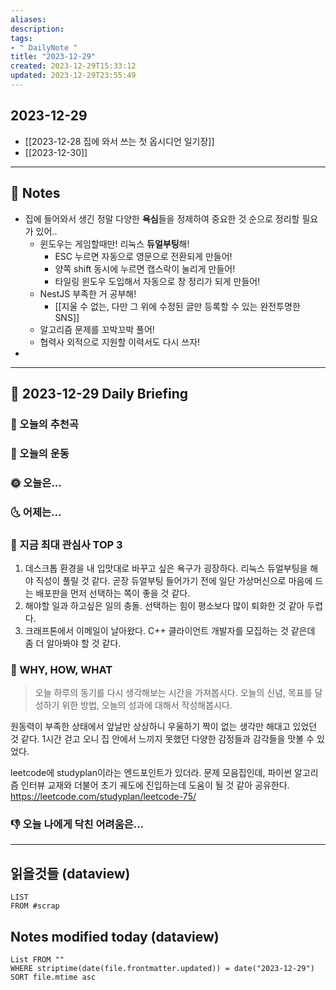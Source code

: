 ```yaml
---
aliases: 
description:
tags:
- " DailyNote "
title: "2023-12-29"
created: 2023-12-29T15:33:12
updated: 2023-12-29T23:55:49
---
```


## 2023-12-29

- [[2023-12-28 집에 와서 쓰는 첫 옵시디언 일기장]] 
- [[2023-12-30]]

---

## 📝 Notes

- 집에 들어와서 생긴 정말 다양한 **욕심**들을 정제하여 중요한 것 순으로 정리할 필요가 있어..
	- 윈도우는 게임할때만! 리눅스 **듀얼부팅**해!
		- ESC 누르면 자동으로 영문으로 전환되게 만들어!
		- 양쪽 shift 동시에 누르면 캡스락이 눌리게 만들어!
		- 타일링 윈도우 도입해서 자동으로 창 정리가 되게 만들어!
	- NestJS 부족한 거 공부해!
		- [[지울 수 없는, 다만 그 위에 수정된 글만 등록할 수 있는 완전투명한 SNS]]
	- 알고리즘 문제를 꼬박꼬박 풀어!
	- 협력사 외적으로 지원할 이력서도 다시 쓰자!
- 


---

## 📅 2023-12-29 Daily Briefing

### 🎵 오늘의 추천곡

### 🏃 오늘의 운동

### 🌞 오늘은...

### 🌜 어제는...

### 🧠 지금 최대 관심사 TOP 3

1. 데스크톱 환경을 내 입맛대로 바꾸고 싶은 욕구가 굉장하다. 리눅스 듀얼부팅을 해야 직성이 풀릴 것 같다. 곧장 듀얼부팅 들어가기 전에 일단 가상머신으로 마음에 드는 배포판을 먼저 선택하는 쪽이 좋을 것 같다.
2. 해야할 일과 하고싶은 일의 충돌. 선택하는 힘이 평소보다 많이 퇴화한 것 같아 두렵다.
3. 크래프톤에서 이메일이 날아왔다. C++ 클라이언트 개발자를 모집하는 것 같은데 좀 더 알아봐야 할 것 같다.

### 🚀 WHY, HOW, WHAT

> 오늘 하루의 동기를 다시 생각해보는 시간을 가져봅시다. 오늘의 신념, 목표를 달성하기 위한 방법, 오늘의 성과에 대해서 작성해봅시다.

원동력이 부족한 상태에서 앞날만 상상하니 우울하기 짝이 없는 생각만 해대고 있었던 것 같다. 1시간 걷고 오니 집 안에서 느끼지 못했던 다양한 감정들과 감각들을 맛볼 수 있었다.

leetcode에 studyplan이라는 엔드포인트가 있더라. 문제 모음집인데, 파이썬 알고리즘 인터뷰 교재와 더불어 초기 궤도에 진입하는데 도움이 될 것 같아 공유한다. <https://leetcode.com/studyplan/leetcode-75/>

### 👎 오늘 나에게 닥친 어려움은...

---

## 읽을것들 (dataview)

```dataview
LIST
FROM #scrap
```

## Notes modified today (dataview)

```dataview
List FROM "" 
WHERE striptime(date(file.frontmatter.updated)) = date("2023-12-29") 
SORT file.mtime asc
```
